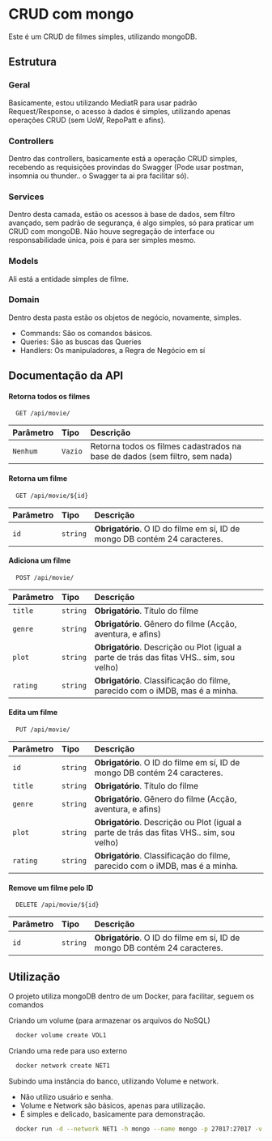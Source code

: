 
# CRUD com mongo

Este é um CRUD de filmes simples, utilizando mongoDB.

## Estrutura

### Geral
Basicamente, estou utilizando MediatR para usar padrão Request/Response, o acesso à dados é simples, utilizando apenas operações CRUD (sem UoW, RepoPatt e afins).

### Controllers
Dentro das controllers, basicamente está a operação CRUD simples, recebendo as requisições provindas do Swagger (Pode usar postman, insomnia ou thunder.. o Swagger ta ai pra facilitar só).

### Services
Dentro desta camada, estão os acessos à base de dados, sem filtro avançado, sem padrão de segurança, é algo simples, só para praticar um CRUD com mongoDB.
Não houve segregação de interface ou responsabilidade única, pois é para ser simples mesmo.

### Models
Ali está a entidade simples de filme.

### Domain
Dentro desta pasta estão os objetos de negócio, novamente, simples.

- Commands: São os comandos básicos.
- Queries: São as buscas das Queries
- Handlers: Os manipuladores, a Regra de Negócio em sí




## Documentação da API

#### Retorna todos os filmes

```http
  GET /api/movie/
```

| Parâmetro   | Tipo       | Descrição                           |
| :---------- | :--------- | :---------------------------------- |
| `Nenhum` | `Vazio` | Retorna todos os filmes cadastrados na base de dados (sem filtro, sem nada) |

#### Retorna um filme

```http
  GET /api/movie/${id}
```

| Parâmetro   | Tipo       | Descrição                                   |
| :---------- | :--------- | :------------------------------------------ |
| `id`      | `string` | **Obrigatório**. O ID do filme em sí, ID de mongo DB contém 24 caracteres.



#### Adiciona um filme

```http
  POST /api/movie/
```

| Parâmetro   | Tipo       | Descrição                                   |
| :---------- | :--------- | :------------------------------------------ |
| `title`     | `string` | **Obrigatório**. Título do filme
| `genre`     | `string` | **Obrigatório**. Gênero do filme (Acção, aventura, e afins)
| `plot`      | `string` | **Obrigatório**. Descrição ou Plot (igual a parte de trás das fitas VHS.. sim, sou velho)
| `rating`    | `string` | **Obrigatório**. Classificação do filme, parecido com o iMDB, mas é a minha.

#### Edita um filme

```http
  PUT /api/movie/
```

| Parâmetro   | Tipo       | Descrição                                   |
| :---------- | :--------- | :------------------------------------------ |
| `id`        | `string` | **Obrigatório**. O ID do filme em sí, ID de mongo DB contém 24 caracteres.
| `title`     | `string` | **Obrigatório**. Título do filme
| `genre`     | `string` | **Obrigatório**. Gênero do filme (Acção, aventura, e afins)
| `plot`      | `string` | **Obrigatório**. Descrição ou Plot (igual a parte de trás das fitas VHS.. sim, sou velho)
| `rating`    | `string` | **Obrigatório**. Classificação do filme, parecido com o iMDB, mas é a minha.

#### Remove um filme pelo ID

```http
  DELETE /api/movie/${id}
```

| Parâmetro   | Tipo       | Descrição                                   |
| :---------- | :--------- | :------------------------------------------ |
| `id`      | `string` | **Obrigatório**. O ID do filme em sí, ID de mongo DB contém 24 caracteres.





## Utilização

O projeto utiliza mongoDB dentro de um Docker, para facilitar, seguem os comandos

Criando um volume (para armazenar os arquivos do NoSQL)
```bash
  docker volume create VOL1
```

Criando uma rede para uso externo
```bash
  docker network create NET1
```

Subindo uma instância do banco, utilizando Volume e network.
- Não utilizo usuário e senha.
- Volume e Network são básicos, apenas para utilização.
- É simples e delicado, basicamente para demonstração.
```bash
  docker run -d --network NET1 -h mongo --name mongo -p 27017:27017 -v VOL1:/data/db mongo
```
